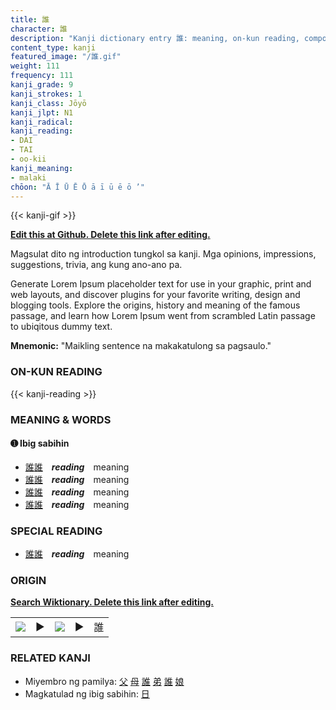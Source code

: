 ```yaml
---
title: 誰
character: 誰
description: "Kanji dictionary entry 誰: meaning, on-kun reading, compounds, origin, related kanji"
content_type: kanji
featured_image: "/誰.gif"
weight: 111
frequency: 111
kanji_grade: 9
kanji_strokes: 1
kanji_class: Jōyō
kanji_jlpt: N1
kanji_radical: 
kanji_reading: 
- DAI
- TAI
- oo-kii
kanji_meaning:
- malaki
chōon: "Ā Ī Ū Ē Ō ā ī ū ē ō ’"
---
```

[//]: # (Don't edit the line below. Kanji animated GIF code is automatically generated.)
{{< kanji-gif >}}

[//]: # (Edit below this line.)

**[Edit this at Github. Delete this link after editing.](https://github.com/tim0g/tim/tree/main/content/kanji/誰/index.md)**

Magsulat dito ng introduction tungkol sa kanji. Mga opinions, impressions, suggestions, trivia, ang kung ano-ano pa.

Generate Lorem Ipsum placeholder text for use in your graphic, print and web layouts, and discover plugins for your favorite writing, design and blogging tools. Explore the origins, history and meaning of the famous passage, and learn how Lorem Ipsum went from scrambled Latin passage to ubiqitous dummy text.
 
**Mnemonic:** "Maikling sentence na makakatulong sa pagsaulo."

### ON-KUN READING

[//]: # (Don't edit the line below. ON-KUN READING code is automatically generated.)
{{< kanji-reading >}}

### MEANING & WORDS

#### ➊ **Ibig sabihin**
  - [誰](../誰)[誰](../誰)　***reading***　meaning
  - [誰](../誰)[誰](../誰)　***reading***　meaning
  - [誰](../誰)[誰](../誰)　***reading***　meaning
  - [誰](../誰)[誰](../誰)　***reading***　meaning

### SPECIAL READING
  - [誰](../誰)[誰](../誰)　***reading***　meaning

### ORIGIN

**[Search Wiktionary. Delete this link after editing.](https://wiktionary.org/wiki/誰)**
<table class="kanji-table"><tr><td>
<img src="60px-誰-bronze.svg.png">
</td><td>▶</td><td>
<img src="60px-誰-oracle.svg.png">
</td><td>▶</td>
<td class="kanji-origin">誰</td>
</tr></table>

### RELATED KANJI
- Miyembro ng pamilya: [父](../父) [母](../母) [誰](../誰) [弟](../弟) [誰](../誰) [娘](../娘)
- Magkatulad ng ibig sabihin: [日](../日)
